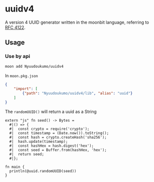# uuidv4

A version 4 UUID generator written in the moonbit language, referring to [RFC 4122](https://datatracker.ietf.org/doc/html/rfc4122).  

## Usage

### Use by api

```bash
moon add Nyuudoukumo/uuidv4
```

In `moon.pkg.json`

```json
{
    "import": [
        {"path": "Nyuudoukumo/uuidv4/lib", "alias": "uuid"}
    ]
}
```

The `randomUUID()` will return a uuid as a String

```moonbit
extern "js" fn seed() -> Bytes =
  #|() => {
  #|  const crypto = require('crypto');
  #|  const timestamp = (Date.now()).toString();
  #|  const hash = crypto.createHash('sha256');
  #|  hash.update(timestamp);
  #|  const hashHex = hash.digest('hex');
  #|  const seed = Buffer.from(hashHex, 'hex');
  #|  return seed;
  #|};

fn main {
  println(@uuid.randomUUID(seed))
}
```
